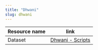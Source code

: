 ```yaml
---
title: "Dhwani"
slug: dhwani
---
```


| Resource name | link                                                                                                             |
| ------------- | ---------------------------------------------------------------------------------------------------------------- |
| Dataset       | [Dhwani - Scripts](https://github.com/AI4Bharat/IndicWav2Vec/blob/main/data_prep_scripts/pret_scripts/readme.md) |
